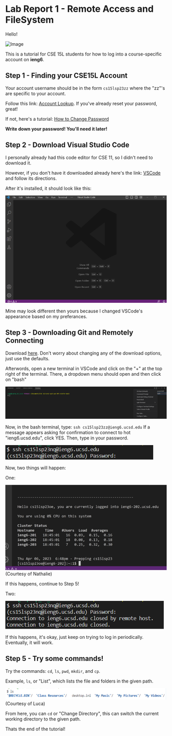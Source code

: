 # **Lab Report 1 - Remote Access and FileSystem**
Hello!

![Image](https://tse1.mm.bing.net/th?id=OIP.8LZXRf13eYIi-g6nxSfghgAAAA&pid=Api&rs=1&c=1&qlt=95&w=157&h=97)

This is a tutorial for CSE 15L students for how to log into a course-specific account on **ieng6**.

## Step 1 - Finding your CSE15L Account

Your account username should be in the form `cs15lsp23zz` where the "zz"'s are specific to your account.

Follow this link: [Account Lookup](https://sdacs.ucsd.edu/~icc/index.php). If you've already reset your password, great! 

If not, here's a tutorial: [How to Change Password](https://drive.google.com/file/d/17IDZn8Qq7Q0RkYMxdiIR0o6HJ3B5YqSW/view?usp=share_link)

**Write down your password! You'll need it later!**

## Step 2 - Download Visual Studio Code

I personally already had this code editor for CSE 11, so I didn't need to download it. 

However, if you don't have it downloaded already here's the link: [VSCode](https://code.visualstudio.com/) and follow its directions.

After it's installed, it should look like this:

![Image](vscode1.png)

Mine may look different then yours because I changed VSCode's appearance based on my preferances.

## Step 3 - Downloading Git and Remotely Connecting

Download [here](https://gitforwindows.org/). Don't worry about changing any of the download options, just use the defaults.

Afterwords, open a new terminal in VSCode and click on the "+" at the top right of the terminal. There, a dropdown menu should open and then click on "bash"

![Image](gitbash.png)

Now, in the bash terminal, type: `ssh cs15lsp23zz@ieng6.ucsd.edu` If a message appears asking for confirmation to connect to hot "ieng6.ucsd.edu", click YES. Then, type in your password.

![Image](bashlogin.png)

Now, two things will happen:

One:

![Image](loginsuccess.png) (Courtesy of Nathalie)

If this happens, continue to Step 5!

Two:

![Image](closedhost.png)

If this happens, it's okay, just keep on trying to log in periodically. Eventually, it will work.

## Step 5 - Try some commands!

Try the commands: `cd`, `ls`, `pwd`, `mkdir`, and `cp`.

Example, `ls`, or "List", which lists the file and folders in the given path.

![Image](ls.png) (Courtesy of Luca)


From here, you can `cd` or "Change Directory", this can switch the current working directory to the given path.

Thats the end of the tutorial! 
